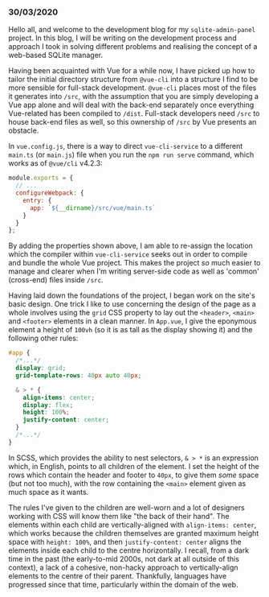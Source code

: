 ### 30/03/2020

Hello all, and welcome to the development blog for my `sqlite-admin-panel` project. In this blog, I will be writing on the development process and approach I took in solving different problems and realising the concept of a web-based SQLite manager.

Having been acquainted with Vue for a while now, I have picked up how to tailor the initial directory structure from `@vue-cli` into a structure I find to be more sensible for full-stack development. `@vue-cli` places most of the files it generates into `/src`, with the assumption that you are simply developing a Vue app alone and will deal with the back-end separately once everything Vue-related has been compiled to `/dist`. Full-stack developers need `/src` to house back-end files as well, so this ownership of `/src` by Vue presents an obstacle.

In `vue.config.js`, there is a way to direct `vue-cli-service` to a different `main.ts` (or `main.js`) file when you run the `npm run serve` command, which works as of `@vue/cli` v4.2.3:

```js
module.exports = {
  // ...
  configureWebpack: {
    entry: {
      app: `${__dirname}/src/vue/main.ts`
    }
  }
};
```

By adding the properties shown above, I am able to re-assign the location which the compiler within `vue-cli-service` seeks out in order to compile and bundle the whole Vue project. This makes the project *so* much easier to manage and clearer when I'm writing server-side code as well as 'common' (cross-end) files inside `/src`.

Having laid down the foundations of the project, I began work on the site's basic design. One trick I like to use concerning the design of the page as a whole involves using the `grid` CSS property to lay out the `<header>`, `<main>` and `<footer>` elements in a clean manner. In `App.vue`, I give the eponymous element a height of `100vh` (so it is as tall as the display showing it) and the following other rules:

```scss
#app {
  /*...*/
  display: grid;
  grid-template-rows: 40px auto 40px;

  & > * {
    align-items: center;
    display: flex;
    height: 100%;
    justify-content: center;
  }
  /*...*/
}
```

In SCSS, which provides the ability to nest selectors, `& > *` is an expression which, in English, points to all children of the element. I set the height of the rows which contain the header and footer to `40px`, to give them *some* space (but not too much), with the row containing the `<main>` element given as much space as it wants.

The rules I've given to the children are well-worn and a lot of designers working with CSS will know them like "the back of their hand". The elements within each child are vertically-aligned with `align-items: center`, which works because the children themselves are granted maximum height space with `height: 100%`, and then `justify-content: center` aligns the elements inside each child to the centre horizontally. I recall, from a dark time in the past (the early-to-mid 2000s, not dark at all outside of this context), a lack of a cohesive, non-hacky approach to vertically-align elements to the centre of their parent. Thankfully, languages have progressed since that time, particularly within the domain of the web.
